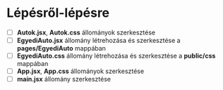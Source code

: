 # Lépésről-lépésre

-   [ ] **Autok.jsx**, **Autok.css** állományok szerkesztése
-   [ ] **EgyediAuto.jsx** állomány létrehozása és szerkesztése a **pages/EgyediAuto** mappában
-   [ ] **EgyediAuto.css** állomány létrehozása és szerkesztése a **public/css** mappában
-   [ ] **App.jsx**, **App.css** állományok szerkesztése
-   [ ] **main.jsx** állomány szerkesztése
